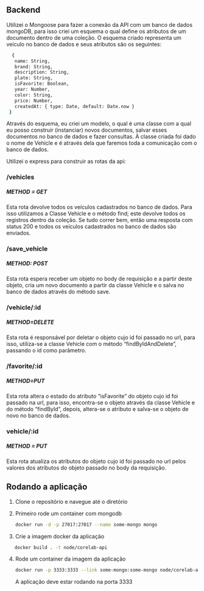 ## Backend

Utilizei o Mongoose para fazer a conexão da API com um banco de dados mongoDB, para isso criei um esquema o qual define os atributos de um documento dentro de uma coleção. O esquema criado representa um veículo no banco de dados e seus atributos são os seguintes:
 ```sh
   {
    name: String,
    brand: String,
    description: String,
    plate: String,
    isFavorite: Boolean,
    year: Number,
    color: String,
    price: Number,
    createdAt: { type: Date, default: Date.now }
  }
   ```

Através do esquema, eu criei um modelo, o qual é uma classe com a qual eu posso construir (instanciar) novos documentos, salvar esses documentos no banco de dados e fazer consultas. À classe criada foi dado o nome de Vehicle e é através dela que faremos toda a comunicação com o banco de dados.  

Utilizei o express para construir as rotas da api:

### /vehicles
##### METHOD = GET
Esta rota devolve todos os veículos cadastrados no banco de dados. Para isso utilizamos a Classe Vehicle e o método find; este devolve todos os registros dentro da coleção.
Se tudo correr bem, então uma resposta com status 200 e todos os veículos cadastrados no banco de dados são enviados.

### /save_vehicle
##### METHOD: POST
Esta rota espera receber um objeto no body de requisição e a partir deste objeto, cria um novo documento a partir da classe Vehicle e o salva no banco de dados através do método save. 

### /vehicle/:id
##### METHOD=DELETE
Esta rota é responsável por deletar o objeto cujo id foi passado no url, para isso, utiliza-se a classe Vehicle com o método “findByIdAndDelete”, passando o id como parâmetro.

### /favorite/:id
##### METHOD=PUT
Esta rota altera o estado do atributo “isFavorite” do objeto cujo id foi passado na url, para isso, encontra-se o objeto através da classe Vehicle e do método “findById”, depois, altera-se o atributo e salva-se o objeto de novo no banco de dados.

### vehicle/:id
##### METHOD = PUT
Esta rota atualiza os atributos do objeto cujo id foi passado no url pelos valores dos atributos do objeto passado no body da requisição.


## Rodando a aplicação

1. Clone o repositório e navegue até o diretório

2. Primeiro rode um container com mongodb
   ```sh
   docker run -d -p 27017:27017 --name some-mongo mongo
   ```
3. Crie a imagem docker da aplicação
```sh
   docker build . -t node/corelab-api
```

4. Rode um container da imagem da aplicação
    ```sh
   docker run -p 3333:3333 --link some-mongo:some-mongo node/corelab-api
   ```
   A aplicação deve estar rodando na porta 3333


